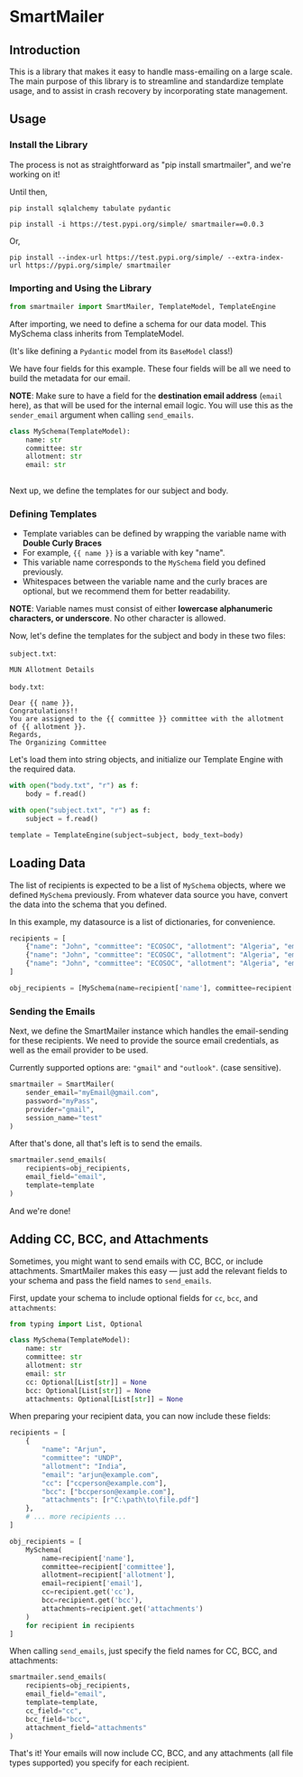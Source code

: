 # SmartMailer

## Introduction

This is a library that makes it easy to handle mass-emailing on a large scale.
The main purpose of this library is to streamline and standardize template usage, and to assist in crash recovery by incorporating state management.

## Usage

### Install the Library

The process is not as straightforward as "pip install smartmailer", and we're working on it!

Until then,

```shell
pip install sqlalchemy tabulate pydantic

pip install -i https://test.pypi.org/simple/ smartmailer==0.0.3
```

Or,

```shell
pip install --index-url https://test.pypi.org/simple/ --extra-index-url https://pypi.org/simple/ smartmailer
```

### Importing and Using the Library

```python
from smartmailer import SmartMailer, TemplateModel, TemplateEngine

```

After importing, we need to define a schema for our data model.
This MySchema class inherits from TemplateModel.

(It's like defining a `Pydantic` model from its `BaseModel` class!)

We have four fields for this example. These four fields will be all we need to build the metadata for our email.

**NOTE**: Make sure to have a field for the **destination email address** (`email` here), as that will be used for the internal email logic.
You will use this as the `sender_email` argument when calling `send_emails`.

```python
class MySchema(TemplateModel):
    name: str
    committee: str
    allotment: str
    email: str
    
```

Next up, we define the templates for our subject and body.

### Defining Templates

- Template variables can be defined by wrapping the variable name with **Double Curly Braces**
- For example, `{{ name }}` is a variable with key "name".
- This variable name corresponds to the `MySchema` field you defined previously.
- Whitespaces between the variable name and the curly braces are optional, but we recommend them for better readability.

**NOTE**: Variable names must consist of either **lowercase alphanumeric characters, or underscore**. No other character is allowed.

Now, let's define the templates for the subject and body in these two files:

`subject.txt`:

```text
MUN Allotment Details
```

`body.txt`:

```text
Dear {{ name }},
Congratulations!! 
You are assigned to the {{ committee }} committee with the allotment of {{ allotment }}.
Regards,
The Organizing Committee
```

Let's load them into string objects, and initialize our Template Engine with the required data.

```python
with open("body.txt", "r") as f:
    body = f.read()

with open("subject.txt", "r") as f:
    subject = f.read()

template = TemplateEngine(subject=subject, body_text=body)
```

## Loading Data

The list of recipients is expected to be a list of `MySchema` objects, where we defined `MySchema` previously.
From whatever data source you have, convert the data into the schema that you defined.

In this example, my datasource is a list of dictionaries, for convenience.

```python
recipients = [
    {"name": "John", "committee": "ECOSOC", "allotment": "Algeria", "email": "myEmail@gmail.com"},
    {"name": "John", "committee": "ECOSOC", "allotment": "Algeria", "email": "myEmail@outlook.com"},
    {"name": "John", "committee": "ECOSOC", "allotment": "Algeria", "email": "myEmail@snuchennai.edu.in"},
]

obj_recipients = [MySchema(name=recipient['name'], committee=recipient['country'], allotment=recipient['allotment'], email= recipient['email'])  for recipient in recipients]
```

### Sending the Emails

Next, we define the SmartMailer instance which handles the email-sending for these recipients.
We need to provide the source email credentials, as well as the email provider to be used.

Currently supported options are: `"gmail"` and `"outlook"`. (case sensitive).

```python
smartmailer = SmartMailer(
    sender_email="myEmail@gmail.com",
    password="myPass",
    provider="gmail",
    session_name="test"
)
```

After that's done, all that's left is to send the emails.

```python
smartmailer.send_emails(
    recipients=obj_recipients,
    email_field="email",
    template=template
)
```

And we're done!

## Adding CC, BCC, and Attachments

Sometimes, you might want to send emails with CC, BCC, or include attachments. SmartMailer makes this easy — just add the relevant fields to your schema and pass the field names to `send_emails`.

First, update your schema to include optional fields for `cc`, `bcc`, and `attachments`:

```python
from typing import List, Optional

class MySchema(TemplateModel):
    name: str
    committee: str
    allotment: str
    email: str
    cc: Optional[List[str]] = None
    bcc: Optional[List[str]] = None
    attachments: Optional[List[str]] = None
```

When preparing your recipient data, you can now include these fields:

```python
recipients = [
    {
        "name": "Arjun",
        "committee": "UNDP",
        "allotment": "India",
        "email": "arjun@example.com",
        "cc": ["ccperson@example.com"],
        "bcc": ["bccperson@example.com"],
        "attachments": [r"C:\path\to\file.pdf"]
    },
    # ... more recipients ...
]

obj_recipients = [
    MySchema(
        name=recipient['name'],
        committee=recipient['committee'],
        allotment=recipient['allotment'],
        email=recipient['email'],
        cc=recipient.get('cc'),
        bcc=recipient.get('bcc'),
        attachments=recipient.get('attachments')
    )
    for recipient in recipients
]
```

When calling `send_emails`, just specify the field names for CC, BCC, and attachments:

```python
smartmailer.send_emails(
    recipients=obj_recipients,
    email_field="email",
    template=template,
    cc_field="cc",
    bcc_field="bcc",
    attachment_field="attachments"
)
```

That's it! Your emails will now include CC, BCC, and any attachments (all file types supported) you specify for each recipient.
